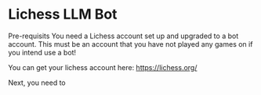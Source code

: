 # Lichess LLM Bot

Pre-requisits 
You need a Lichess account set up and upgraded to a bot account. This must be an account that you have not played any games on if you intend use a bot!

You can get your lichess account here: https://lichess.org/

Next, you need to 